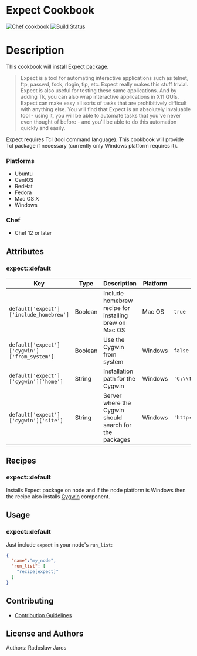 # Expect Cookbook
[![Chef cookbook](https://img.shields.io/cookbook/v/expect.svg)](https://supermarket.chef.io/cookbooks/expect)
[![Build Status](https://travis-ci.org/rjaros87/chef-expect.svg?branch=master)](https://travis-ci.org/rjaros87/chef-expect)

# Description

This cookbook will install [Expect package](http://expect.sourceforge.net/).
> Expect is a tool for automating interactive applications such as telnet, ftp, passwd, fsck, rlogin, tip, etc. Expect really makes this stuff trivial. Expect is also useful for testing these same applications. And by adding Tk, you can also wrap interactive applications in X11 GUIs.
> Expect can make easy all sorts of tasks that are prohibitively difficult with anything else. You will find that Expect is an absolutely invaluable tool - using it, you will be able to automate tasks that you've never even thought of before - and you'll be able to do this automation quickly and easily.

Expect requires Tcl (tool command language). This cookbook will provide Tcl package if necessary (currently only Windows platform requires it).

### Platforms

- Ubuntu
- CentOS
- RedHat
- Fedora
- Mac OS X
- Windows

### Chef

- Chef 12 or later

## Attributes

### expect::default

| Key                                             | Type    | Description                                             | Platform | Default                            |
| ------------------------------------------------| ------- | --------------------------------------------------------| -------- | -----------------------------------|
| `default['expect']['include_homebrew']`         | Boolean | Include homebrew recipe for installing brew on Mac OS   | Mac OS   | `true`                             |
| `default['expect']['cygwin']['from_system']`    | Boolean | Use the Cygwin from system                              | Windows  | `false`                            |
| `default['expect']['cygwin']['home']`           | String  | Installation path for the Cygwin                        | Windows  | `'C:\\Tcl'`                        |
| `default['expect']['cygwin']['site']`           | String  | Server where the Cygwin should search for the packages  | Windows  | `'http://cygwin.mirrors.pair.com'` |

## Recipes

### expect::default

Installs Expect package on node and if the node platform is Windows then the recipe also installs [Cygwin](https://www.cygwin.com/) component.

## Usage

### expect::default

Just include `expect` in your node's `run_list`:

```json
{
  "name":"my_node",
  "run_list": [
    "recipe[expect]"
  ]
}
```

## Contributing

* [Contribution Guidelines](https://github.com/rjaros87/chef-expect/blob/master/CONTRIBUTING.md)

## License and Authors

Authors: Radoslaw Jaros


